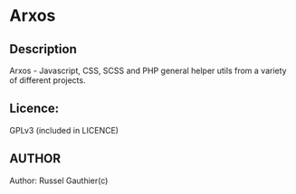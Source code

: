# Arxos
Description
------------
Arxos - Javascript, CSS, SCSS and PHP general helper utils from a variety of different projects.

Licence:
------------
GPLv3 (included in LICENCE)


AUTHOR
------------
Author: Russel Gauthier(c)


